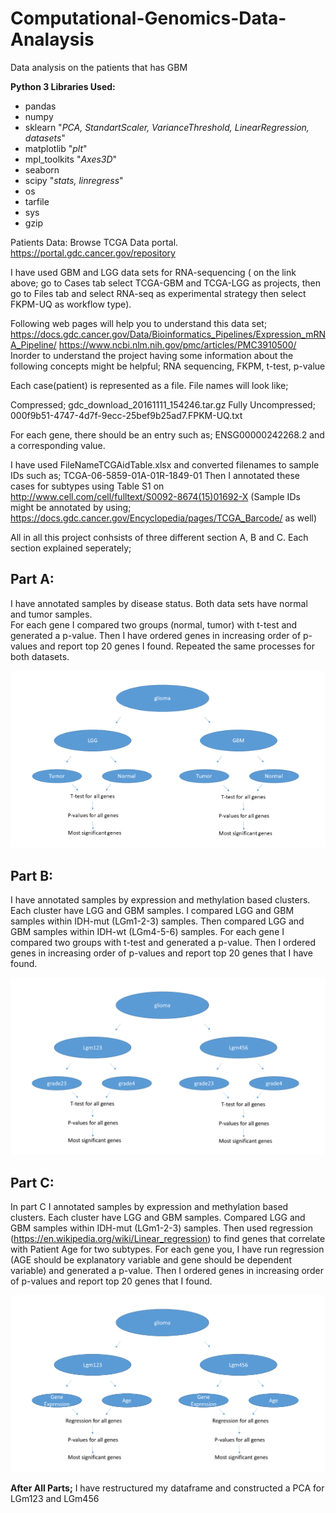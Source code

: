 # Computational-Genomics-Data-Analaysis
Data analysis on the patients that has GBM

**Python 3 Libraries Used:**
* pandas
* numpy
* sklearn "*PCA, StandartScaler, VarianceThreshold, LinearRegression, datasets*"
* matplotlib "*plt*"
* mpl_toolkits "*Axes3D*"
* seaborn
* scipy "*stats, linregress*"
* os
* tarfile
* sys
* gzip

Patients Data:
Browse TCGA Data portal. https://portal.gdc.cancer.gov/repository

I have used GBM and LGG data sets for RNA-sequencing ( on the link above; go to Cases tab select TCGA-GBM and TCGA-LGG as projects, then go to Files tab and select RNA-seq as experimental strategy then select FKPM-UQ as workflow type). 

Following web pages will help you to understand this data set; 
https://docs.gdc.cancer.gov/Data/Bioinformatics_Pipelines/Expression_mRNA_Pipeline/
https://www.ncbi.nlm.nih.gov/pmc/articles/PMC3910500/
Inorder to understand the project having some information about the following concepts might be helpful; RNA sequencing, FKPM, t-test, p-value 

Each case(patient) is represented as a file. File names will look like;

Compressed; gdc_download_20161111_154246.tar.gz
Fully Uncompressed; 000f9b51-4747-4d7f-9ecc-25bef9b25ad7.FPKM-UQ.txt

For each gene, there should be an entry such as; ENSG00000242268.2 and a corresponding value.

I have used FileNameTCGAidTable.xlsx and converted filenames to sample IDs such as; TCGA-06-5859-01A-01R-1849-01
Then I annotated these cases for subtypes using Table S1 on http://www.cell.com/cell/fulltext/S0092-8674(15)01692-X
(Sample IDs might be annotated by using; https://docs.gdc.cancer.gov/Encyclopedia/pages/TCGA_Barcode/ as well)

All in all this project conhsists of three different section A, B and C. Each section explained seperately;

## Part A:

I have annotated samples by disease status. Both data sets have normal and tumor samples.  
For each gene I compared two groups (normal, tumor) with t-test and generated a p-value. Then I have ordered genes in increasing order of p-values and report top 20 genes I found.
Repeated the same processes for both datasets.

<img src="images/Part_A_Diagram.png">

## Part B:

I have annotated samples by expression and methylation based clusters. Each cluster have LGG and GBM samples. I compared LGG and GBM samples within IDH-mut (LGm1-2-3) samples. Then compared LGG and GBM samples within IDH-wt (LGm4-5-6) samples.
For each gene I compared two groups with t-test and generated a p-value. Then I ordered genes in increasing order of p-values and report top 20 genes that I have found.

<img src="images/Part_B_Diagram.png">

## Part C:

In part C I annotated samples by expression and methylation based clusters. Each cluster have LGG and GBM samples. Compared LGG and GBM samples within IDH-mut (LGm1-2-3) samples. Then used regression (https://en.wikipedia.org/wiki/Linear_regression) to find genes that correlate with Patient Age for two subtypes. 
For each gene you, I have run regression (AGE should be explanatory variable and gene should be dependent variable) and generated a p-value. Then I ordered genes in increasing order of p-values and report top 20 genes that I found. 

<img src="images/Part_C_Diagram.png">

**After All Parts;**
I have restructured my dataframe and constructed a PCA for LGm123 and LGm456



